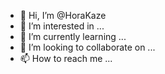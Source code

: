 - 👋 Hi, I’m @HoraKaze
- 👀 I’m interested in ...
- 🌱 I’m currently learning ...
- 💞️ I’m looking to collaborate on ...
- 📫 How to reach me ...

<!---
HoraKaze/HoraKaze is a ✨ special ✨ repository because its `README.md` (this file) appears on your GitHub profile.
You can click the Preview link to take a look at your changes.
--->
